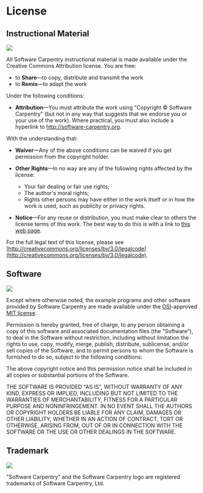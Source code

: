 License
=======

Instructional Material
----------------------

![]({{root_path}}/img/creative-commons-attribution-license.png)

All Software Carpentry instructional material is made available under
the Creative Commons Attribution license. You are free:

-   to **Share**—to copy, distribute and transmit the work
-   to **Remix**—to adapt the work

Under the following conditions:

-   **Attribution**—You must attribute the work using "Copyright ©
    Software Carpentry" (but not in any way that suggests that we
    endorse you or your use of the work). Where practical, you must also
    include a hyperlink to http://software-carpentry.org.

With the understanding that:

-   **Waiver**—Any of the above conditions can be waived if you get
    permission from the copyright holder.
-   **Other Rights**—In no way are any of the following rights affected
    by the license:
    -   Your fair dealing or fair use rights;
    -   The author's moral rights;
    -   Rights other persons may have either in the work itself or in
        how the work is used, such as publicity or privacy rights.

-   **Notice**—For any reuse or distribution, you must make clear to
    others the license terms of this work. The best way to do this is
    with a link to [this web
    page](http://creativecommons.org/licenses/by/3.0/).

For the full legal text of this license, please see
[http://creativecommons.org/licenses/by/3.0/legalcode](http://creativecommons.org/licenses/by/3.0/legalcode).

Software
--------

![]({{root_path}}/img/osi-approved-license.png)

Except where otherwise noted, the example programs and other software
provided by Software Carpentry are made available under the
[OSI](http://opensource.org)-approved [MIT
license](http://opensource.org/licenses/mit-license.html).

Permission is hereby granted, free of charge, to any person obtaining a
copy of this software and associated documentation files (the
"Software"), to deal in the Software without restriction, including
without limitation the rights to use, copy, modify, merge, publish,
distribute, sublicense, and/or sell copies of the Software, and to
permit persons to whom the Software is furnished to do so, subject to
the following conditions:

The above copyright notice and this permission notice shall be included
in all copies or substantial portions of the Software.

THE SOFTWARE IS PROVIDED "AS IS", WITHOUT WARRANTY OF ANY KIND, EXPRESS
OR IMPLIED, INCLUDING BUT NOT LIMITED TO THE WARRANTIES OF
MERCHANTABILITY, FITNESS FOR A PARTICULAR PURPOSE AND NONINFRINGEMENT.
IN NO EVENT SHALL THE AUTHORS OR COPYRIGHT HOLDERS BE LIABLE FOR ANY
CLAIM, DAMAGES OR OTHER LIABILITY, WHETHER IN AN ACTION OF CONTRACT,
TORT OR OTHERWISE, ARISING FROM, OUT OF OR IN CONNECTION WITH THE
SOFTWARE OR THE USE OR OTHER DEALINGS IN THE SOFTWARE.

Trademark
---------

![]({{root_path}}/img/software-carpentry-banner.png)

"Software Carpentry" and the Software Carpentry logo are registered
trademarks of Software Carpentry, Ltd.
